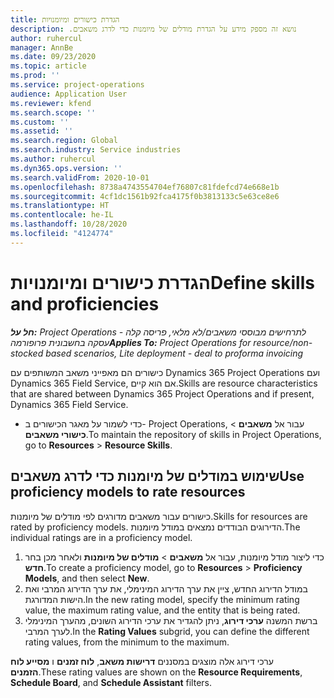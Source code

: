 ```yaml
---
title: הגדרת כישורים ומיומנויות
description: נושא זה מספק מידע על הגדרת מודלים של מיומנות‬‏‫ כדי לדרג משאבים.
author: ruhercul
manager: AnnBe
ms.date: 09/23/2020
ms.topic: article
ms.prod: ''
ms.service: project-operations
audience: Application User
ms.reviewer: kfend
ms.search.scope: ''
ms.custom: ''
ms.assetid: ''
ms.search.region: Global
ms.search.industry: Service industries
ms.author: ruhercul
ms.dyn365.ops.version: ''
ms.search.validFrom: 2020-10-01
ms.openlocfilehash: 8738a4743554704ef76807c81fdefcd74e668e1b
ms.sourcegitcommit: 4cf1dc1561b92fca4175f0b3813133c5e63ce8e6
ms.translationtype: HT
ms.contentlocale: he-IL
ms.lasthandoff: 10/28/2020
ms.locfileid: "4124774"
---
```

# <a name="define-skills-and-proficiencies"></a><span data-ttu-id="7b6de-103">הגדרת כישורים ומיומנויות</span><span class="sxs-lookup"><span data-stu-id="7b6de-103">Define skills and proficiencies</span></span>

<span data-ttu-id="7b6de-104">_**חל על:** Project Operations לתרחישים מבוססי משאבים/לא מלאי, פריסה קלה - עסקה בחשבונית פרופורמה_</span><span class="sxs-lookup"><span data-stu-id="7b6de-104">_**Applies To:** Project Operations for resource/non-stocked based scenarios, Lite deployment - deal to proforma invoicing_</span></span>

<span data-ttu-id="7b6de-105">כישורים הם מאפייני משאב המשותפים עם Dynamics 365 Project Operations ועם Dynamics 365 Field Service, אם הוא קיים.</span><span class="sxs-lookup"><span data-stu-id="7b6de-105">Skills are resource characteristics that are shared between Dynamics 365 Project Operations and if present, Dynamics 365 Field Service.</span></span> 

- <span data-ttu-id="7b6de-106">כדי לשמור על מאגר הכישורים ב- Project Operations, עבור אל **משאבים** \> **כישורי משאבים**.</span><span class="sxs-lookup"><span data-stu-id="7b6de-106">To maintain the repository of skills in Project Operations, go to **Resources** \> **Resource Skills**.</span></span> 

## <a name="use-proficiency-models-to-rate-resources"></a><span data-ttu-id="7b6de-107">שימוש במודלים של מיומנות כדי לדרג משאבים</span><span class="sxs-lookup"><span data-stu-id="7b6de-107">Use proficiency models to rate resources</span></span>

<span data-ttu-id="7b6de-108">כישורים עבור משאבים מדורגים לפי מודלים של מיומנות.</span><span class="sxs-lookup"><span data-stu-id="7b6de-108">Skills for resources are rated by proficiency models.</span></span> <span data-ttu-id="7b6de-109">הדירוגים הבודדים נמצאים במודל מיומנות.</span><span class="sxs-lookup"><span data-stu-id="7b6de-109">The individual ratings are in a proficiency model.</span></span> 

1. <span data-ttu-id="7b6de-110">כדי ליצור מודל מיומנות, עבור אל **משאבים** \> **מודלים של מיומנות** ולאחר מכן בחר **חדש**.</span><span class="sxs-lookup"><span data-stu-id="7b6de-110">To create a proficiency model, go to **Resources** \> **Proficiency Models**, and then select **New**.</span></span>
2. <span data-ttu-id="7b6de-111">במודל הדירוג החדש, ציין את ערך הדירוג המינימלי, את ערך הדירוג המרבי ואת הישות המדורגת.</span><span class="sxs-lookup"><span data-stu-id="7b6de-111">In the new rating model, specify the minimum rating value, the maximum rating value, and the entity that is being rated.</span></span>
3. <span data-ttu-id="7b6de-112">ברשת המשנה **ערכי דירוג**, ניתן להגדיר את ערכי הדירוג השונים, מהערך המינימלי לערך המרבי.</span><span class="sxs-lookup"><span data-stu-id="7b6de-112">In the **Rating Values** subgrid, you can define the different rating values, from the minimum to the maximum.</span></span>


<span data-ttu-id="7b6de-113">ערכי דירוג אלה מוצגים במסננים **דרישות משאב**, **לוח זמנים** ו **מסייע לוח הזמנים**.</span><span class="sxs-lookup"><span data-stu-id="7b6de-113">These rating values are shown on the **Resource Requirements**, **Schedule Board**, and **Schedule Assistant** filters.</span></span>
